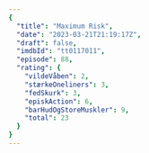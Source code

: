 ```yaml
---
{
  "title": "Maximum Risk",
  "date": "2023-03-21T21:19:17Z",
  "draft": false,
  "imdbId": "tt0117011",
  "episode": 88,
  "rating": {
    "vildeVåben": 2,
    "stærkeOneliners": 3,
    "fedSkurk": 3,
    "episkAction": 6,
    "barHudOgStoreMuskler": 9,
    "total": 23
  }
}
---
```


